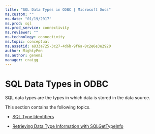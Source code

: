 ```yaml
---
title: "SQL Data Types in ODBC | Microsoft Docs"
ms.custom: ""
ms.date: "01/19/2017"
ms.prod: sql
ms.prod_service: connectivity
ms.reviewer: ""
ms.technology: connectivity
ms.topic: conceptual
ms.assetid: a833a725-3c27-4d6b-9f6a-8c2e6e3e2920
author: MightyPen
ms.author: genemi
manager: craigg
---
```

# SQL Data Types in ODBC
SQL data types are the types in which data is stored in the data source.  
  
 This section contains the following topics.  
  
-   [SQL Type Identifiers](../../../odbc/reference/develop-app/sql-type-identifiers.md)  
  
-   [Retrieving Data Type Information with SQLGetTypeInfo](../../../odbc/reference/develop-app/retrieving-data-type-information-with-sqlgettypeinfo.md)

